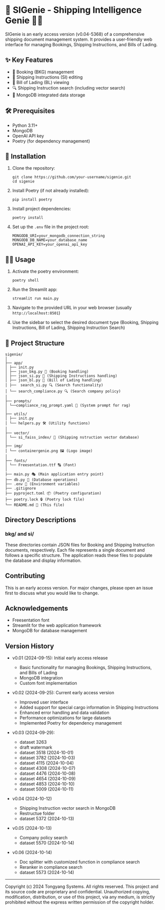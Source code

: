 # 🚢 SIGenie - Shipping Intelligence Genie 🧞‍♂️

SIGenie is an early access version (v0.04-5368) of a comprehensive shipping document management system. It provides a user-friendly web interface for managing Bookings, Shipping Instructions, and Bills of Lading.

## ✨ Key Features

- 🎫 Booking (BKG) management
- 📄 Shipping Instructions (SI) editing
- 🚢 Bill of Lading (BL) viewing
- 🔍 Shipping Instruction search (including vector search)
- 💾 MongoDB integrated data storage

## 🛠 Prerequisites

- Python 3.11+
- MongoDB
- OpenAI API key
- Poetry (for dependency management)

## 🚀 Installation

1. Clone the repository:

   ```
   git clone https://github.com/your-username/sigenie.git
   cd sigenie
   ```

2. Install Poetry (if not already installed):

   ```
   pip install poetry
   ```

3. Install project dependencies:

   ```
   poetry install
   ```

4. Set up the `.env` file in the project root:
   ```
   MONGODB_URI=your_mongodb_connection_string
   MONGODB_DB_NAME=your_database_name
   OPENAI_API_KEY=your_openai_api_key
   ```

## 🏃‍♂️ Usage

1. Activate the poetry environment:

   ```
   poetry shell
   ```

2. Run the Streamlit app:

   ```
   streamlit run main.py
   ```

3. Navigate to the provided URL in your web browser (usually `http://localhost:8501`)

4. Use the sidebar to select the desired document type (Booking, Shipping Instructions, Bill of Lading, Shipping Instruction Search)

## 📁 Project Structure

```
sigenie/
│
├── app/
│ ├── init.py
│ ├── json_bkg.py 🎫 (Booking handling)
│ ├── json_si.py 📄 (Shipping Instructions handling)
│ ├── json_bl.py 🚢 (Bill of Lading handling)
│ ├──  search_si.py 🔍 (Search functionality)
│ └── search_compliance.py 🔍 (Search company policy)
│
├── prompts/
│ └──compliance_rag_prompt.yaml 💬 (System prompt for rag)
│
├── utils/
│ ├── init.py
│ └── helpers.py 🛠️ (Utility functions)
│
├── vector/
│ └── si_faiss_index/ 🧠 (Shipping nstruction vector database)
│
├── img/
│ └── containergenie.png 🖼️ (Logo image)
│
├── fonts/
│ └── Freesentation.ttf 🔠 (Font)
│
├── main.py 🎭 (Main application entry point)
├── db.py 💾 (Database operations)
├── .env 🔐 (Environment variables)
├── .gitignore
├── pyproject.toml 📦 (Poetry configuration)
├── poetry.lock 🔒 (Poetry lock file)
└── README.md 📖 (This file)
```

## Directory Descriptions

### bkg/ and si/

These directories contain JSON files for Booking and Shipping Instruction documents, respectively. Each file represents a single document and follows a specific structure. The application reads these files to populate the database and display information.

## Contributing

This is an early access version. For major changes, please open an issue first to discuss what you would like to change.

## Acknowledgements

- Freesentation font
- Streamlit for the web application framework
- MongoDB for database management

## Version History

- v0.01 (2024-09-15): Initial early access release

  - Basic functionality for managing Bookings, Shipping Instructions, and Bills of Lading
  - MongoDB integration
  - Custom font implementation

- v0.02 (2024-09-25): Current early access version

  - Improved user interface
  - Added support for special cargo information in Shipping Instructions
  - Enhanced error handling and data validation
  - Performance optimizations for large datasets
  - Implemented Poetry for dependency management

- v0.03 (2024-09-29):

  - dataset 3263
  - draft watermark
  - dataset 3518 (2024-10-01)
  - dataset 3782 (2024-10-03)
  - dataset 4115 (2024-10-04)
  - dataset 4308 (2024-10-07)
  - dataset 4476 (2024-10-08)
  - dataset 4654 (2024-10-09)
  - dataset 4853 (2024-10-10)
  - dataset 5009 (2024-10-11)

- v0.04 (2024-10-12)

  - Shipping Instruction vector search in MongoDB
  - Restructue folder
  - dataset 5372 (2024-10-13)

- v0.05 (2024-10-13)

  - Company policy search
  - dataset 5570 (2024-10-14)

- v0.06 (2024-10-14)
  - Doc splitter with customized function in compliance search
  - Reranker in compliance search
  - dataset 5573 (2024-10-14)

---

Copyright (c) 2024 Tongyang Systems.
All rights reserved. This project and its source code are proprietary and confidential. Unauthorized copying, modification, distribution, or use of this project, via any medium, is strictly prohibited without the express written permission of the copyright holder.
